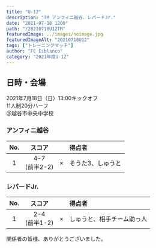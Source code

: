 ```yaml
---
title: "U-12"
description: "TM アンフィニ越谷、レパードJr."
date: "2021-07-18 1200"
path: "/20210718U12TM"
featuredImage: ../images/noimage.jpg
featuredImageAlt: "20210718U12"
tags: ["トレーニングマッチ"]
author: "FC Esblanco"
category: "2021年度U-12"
---
```


## 日時・会場

2021年7月18日（日）13:00キックオフ  
11人制20分ハーフ  
＠越谷市中央中学校

<script src="https://adm.shinobi.jp/s/f9835040bccb6582c56df68b8f5ecca7"></script>

### アンフィニ越谷

| No.| スコア |   | 得点者  |
|:--:|:------:|:-:|:--------|
| 1  | 4-7<BR/>(前半2-2) | × |そうた3、しゅうと|

### レパードJr.

| No.| スコア |   | 得点者  |
|:--:|:------:|:-:|:--------|
| 1  | 2-4<BR/>(前半1-2) | × |しゅうと、相手チーム助っ人|

関係者の皆様、ありがとうございました。
